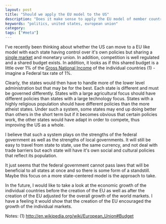 ```yaml
---
layout: post
title: "Should we apply the EU model to the US"
description: "Does it make sense to apply the EU model of member countries to US states?"
keywords: "politics, united states, european union"
category:
tags: ["#meta"]
---
```

<p>I've recently been thinking about whether the US can move to a EU like model with each state having control over it's own policies but sharing a <a title="Single market" rel="wikipedia" href="http://en.wikipedia.org/wiki/Single_market" target="_blank">single market</a> and monetary union. In addition, competition is well regulated and a shared budget exists. In addition, it looks as if this shared budget is a little over 1% of the <a title="Gross National Income" rel="wikipedia" href="http://en.wikipedia.org/wiki/Gross_National_Income" target="_blank">Gross National Income</a> of the individual countries (1) - imagine a Federal tax rate of 1%.</p>

<p>Clearly, the states would then have to handle more of the lower level administration but that may be for the best. Each state is different and must be governed differently. States with a large agricultural focus should have different policies than states with a large technology focus. States with a highly religious population should have different policies than the more atheist states. Under such a system, some states may end up doing better than others in the short term but if it becomes obvious that certain policies work, the other states would have adapt in order to compete, thus improving the US as a whole.</p>

<p>I believe that such a system plays on the strengths of the federal government as well as the strengths of local governments. It will still be easy to travel from state to state, use the same currency, and not deal with trade barriers but each state will have it's own social and cultural policies that reflect its population.</p>

<p>It just seems that the federal government cannot pass laws that will be beneficial to all states at once and so there is some form of a standstill. Maybe this focus on a more state-centered model is the approach to take.</p>

<p>In the future, I would like to take a look at the economic growth of the individual countries before the creation of the EU as well as after the creation of the EU adjusted for the overall growth of the world markets. I have a feeling it would show that the creation of the EU encouraged the growth of the individual markets.</p>

<p>Notes:
(1) <a href="http://en.wikipedia.org/wiki/European_Union#Budget">http://en.wikipedia.org/wiki/European_Union#Budget</a>
</p>